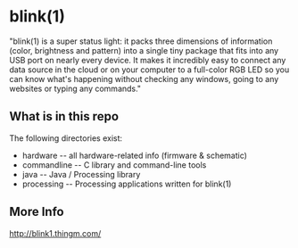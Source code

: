 blink(1)  
========

"blink(1) is a super status light: it packs three dimensions of information 
(color, brightness and pattern) into a single tiny package that fits into 
any USB port on nearly every device. It makes it incredibly easy to connect 
any data source in the cloud or on your computer to a full-color RGB LED so 
you can know what's happening without checking any windows, going to any 
websites or typing any commands."


What is in this repo
--------------------
The following directories exist:

- hardware  -- all hardware-related info (firmware & schematic)
- commandline -- C library and command-line tools
- java -- Java / Processing library
- processing -- Processing applications written for blink(1)



More Info
---------
http://blink1.thingm.com/
